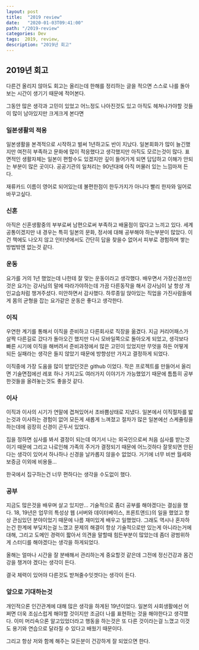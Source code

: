 ```yaml
---
layout: post
title:  "2019 review"
date:   "2020-01-03T09:41:00"
path: "/2019-review"
categories: Dev
tags:  2019, review, 
description: "2019년 회고"
---
```


## 2019년 회고

다른건 올리지 않아도 회고는 올리는데 한해를 정리하는 글을 적으면 스스로 나를 돌아보는 시간이 생기기 때문에 적어본다.

그동안 많은 생각과 고민이 있었고 어느정도 나아진것도 있고 아직도 헤쳐나가야할 것들이 많이 남아있지만 크게크게 본다면

### 일본생활의 적응

  일본생활을 본격적으로 시작하고 벌써 1년하고도 반이 지났다. 일본회화가 많이 늘긴했지만 여전히 부족하고 문화에 많이 적응했다고 생각했지만 아직도 모르는것이 많다. 표면적인 생활자체는 일본이 편할수도 있겠지만 깊이 들어가게 되면 답답하고 이해가 안되는 부분이 많은 곳이다. 공공기관의 일처리는 90년대에 아직 머물러 있는 느낌마져 든다. 

  재류카드 이름이 영어로 되어있는데 불편한점이 한두가지가 아니다 빨리 한자와 일어로 바꾸고싶다.

### 신혼
	
  아직은 신혼생활중의 부부로써 남편으로써 부족하고 배울점이 많다고 느끼고 있다. 세계공통이겠지만 내 경우는 특히 일본의 문화, 정서에 대해 공부해야 하는부분이 많았다. 이건 책에도 나오지 않고 인터넷에서도 간단히 답을 찾을수 없어서 피부로 경험하며 쌓는방법밖엔 없는것 같다.

### 운동
	
  요가를 거의 1년 했었는데 나한테 잘 맞는 운동이라고 생각했다. 배우면서 가장신경쓰인것은 요가는 강사님의 말에 따라가야하는데 가끔 다른동작을 해서 강사님이 날 항상 개인교습처럼 챙겨주셨다. 미안하면서 감사했다. 하루종일 앉아있는 직업을 가진사람들에게 몸의 균형을 잡는 요가같은 운동은 좋다고 생각한다.

### 이직

  우연한 계기를 통해서 이직을 준비하고 다른회사로 직장을 옮겼다. 지금 커리어패스가 살짝 다른길로 갔다가 돌아오긴 했지만 다시 모바일쪽으로 돌아오게 되었고, 생각보다 빠른 시기에 이직을 해버려서 준비과정에서 많은 고민이 있었지만 무엇을 하든 어떻게 되든 실패라는 생각은 들지 않았기 때문에 방향성만 가지고 결정하게 되었다.

  이직중에 가장 도움을 많이 받았던것은 github 이었다. 작은 프로젝트를 만들어서 올리면 기술면접에선 레포 하나 가지고도 여러가지 이야기가 가능했었기 때문에 틈틈히 공부한것들을 올려놓는것도 좋을것 같다.

### 이사
  
  이직과 이사의 시기가 연말에 겹쳐있어서 초바쁨상태로 지냈다. 일본에서 이직절차를 밟는것과 이사하는 경험이 없어 모든게 새롭게 느껴졌고 절차가 많은 일본에선 스케쥴링을 하는데에 굉장히 신경이 곤두서 있었다. 

  집을 정하면 심사를 봐서 결정이 되는데 여기서 나는 외국인으로써 처음 심사를 받는것이기 때문에 그리고 나로인해 가족의 주거가 결정되기 때문에 어느것하다 잘못되면 안된다는 생각이 있어서 하나하나 신경을 날카롭지 않을수 없었다. 거기에 너무 비싼 월세와 보증금 이외에 비용들… 

  한국에서 집구하는건 너무 편하다는 생각을 수도없이 했다. 

### 공부

  지금도 많은것을 배우며 살고 있지만... 기술적으로 좀더 공부를 해야겠다는 결심을 했다. 18, 19년은 업무의 특성상 웹 (서버와 데이터베이스, 프론트앤드)의 일을 했었고 항상 관심있던 분야이었기 때문에 나름 재미있게 배우고 일했었다. 그래도 역시나 혼자하는건 한계에 부딪치는걸 느꼈고 문제의 해결이 항상 기술적으로만 있는게 아니라는거에 대해, 그리고 도메인 경력이 짧아서 의견을 말할때 힘든부분이 많았는데 좀더 광범위하게 스터디를 해야겠다는 생각을 하게되었다.

  올해는 얼마나 시간을 잘 분배해서 관리하는게 중요할것 같은데 그전에 정신건강과 몸건강을 챙겨야 겠다는 생각이 든다. 

  결국 체력이 있어야 다른것도 받쳐줄수잇겟다는 생각이 든다.

### 앞으로 기대하는것

  개인적으론 인간관계에 대해 많은 생각을 하게된 19년이었다. 일본의 사회생활에선 어쩌면 더욱 조심스럽게 해야할 것이지만 조금더 나를 표현하는 것을 해야한다고 생각했다. 이미 머리속으론 알고있었더라고 행동을 하는것은 또 다른 것이라는걸 느꼈고 이것도 용기와 연습으로 달라질 수 있다고 배웠기 때문이다.


그리고 항상 저와 함께 해주는 모든분이 건강하게 잘 되었으면 한다.